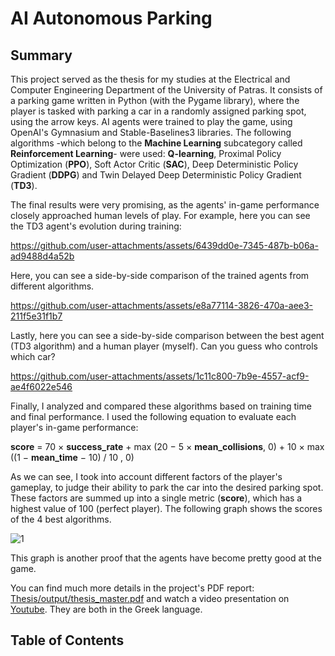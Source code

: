 # AI Autonomous Parking

## Summary

This project served as the thesis for my studies at the Electrical and Computer Engineering Department of the University of Patras. It consists of a parking game written in Python (with the Pygame library), where the player is tasked with parking a car in a randomly assigned parking spot, using the arrow keys. AI agents were trained to play the game, using OpenAI's Gymnasium and Stable-Baselines3 libraries. The following algorithms -which belong to the **Machine Learning** subcategory called **Reinforcement Learning**- were used: **Q-learning**, Proximal Policy Optimization (**PPO**), Soft Actor Critic (**SAC**), Deep Deterministic Policy Gradient (**DDPG**) and Twin Delayed Deep Deterministic Policy Gradient (**TD3**).

The final results were very promising, as the agents' in-game performance closely approached human levels of play. For example, here you can see the TD3 agent's evolution during training:

https://github.com/user-attachments/assets/6439dd0e-7345-487b-b06a-ad9488d4a52b

Here, you can see a side-by-side comparison of the trained agents from different algorithms.

https://github.com/user-attachments/assets/e8a77114-3826-470a-aee3-211f5e31f1b7

Lastly, here you can see a side-by-side comparison between the best agent (TD3 algorithm) and a human player (myself). Can you guess who controls which car?

https://github.com/user-attachments/assets/1c11c800-7b9e-4557-acf9-ae4f6022e546

Finally, I analyzed and compared these algorithms based on training time and final performance. I used the following equation to evaluate each player's in-game performance: 

**score** = 70 × **success_rate** + max (20 − 5 × **mean_collisions**, 0) + 10 × max ((1 − **mean_time** − 10) / 10 , 0)

As we can see, I took into account different factors of the player's gameplay, to judge their ability to park the car into the desired parking spot. These factors are summed up into a single metric (**score**), which has a highest value of 100 (perfect player). The following graph shows the scores of the 4 best algorithms.

![1](https://github.com/user-attachments/assets/1e8c06ac-1c2b-4b62-94c2-2a946557af2c)

This graph is another proof that the agents have become pretty good at the game.

You can find much more details in the project's PDF report: [Thesis/output/thesis_master.pdf](https://github.com/GeorgeTsialios/AI-Autonomous-Parking/blob/main/Report.pdf) and watch a video presentation on [Youtube](https://www.youtube.com/watch?v=0QqAaAosaes&t=546s&ab_channel=GeorgeTsialios). They are both in the Greek language.

## Table of Contents

